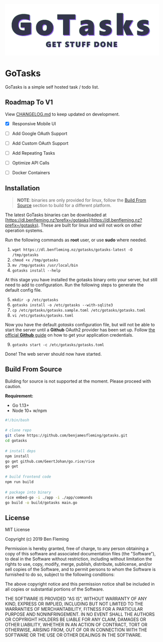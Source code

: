 ![GoTasks Header Image](https://github.com/benjamesfleming/gotasks/blob/master/docs/images/header.gif?raw=true)

# GoTasks

GoTasks is a simple self hosted task / todo list.


## Roadmap To V1
View [CHANGELOG.md](./CHANGELOG.md) to keep updated on development. 

- [x] Responsive Mobile UI
- [ ] Add Google OAuth Support
- [ ] Add Custom OAuth Support
- [ ] Add Repeating Tasks
- [ ] Optimize API Calls 
- [ ] Docker Containers


## Installation

>**NOTE**: binaries are only provided for linux, follow the [Build From Source]() section to build for a different platform.

The latest GoTasks binaries can be downloaded at [https://dl.benfleming.nz?prefix=/gotasks](https://dl.benfleming.nz?prefix=/gotasks). These are built for linux and will not work on other operation systems.

Run the following commands as **root** user, or use **sudo** where needed.

1. `wget https://dl.benfleming.nz/gotasks/gotasks-latest -O /tmp/gotasks`
2. `chmod +x /tmp/gotasks`
3. `mv /tmp/gotasks /usr/local/bin`
4. `gotasks install --help`

At this stage you have installed the gotasks binary onto your server, but still need to add to configuration. Run the following steps to generate the default config file.

5. `mkdir -p /etc/gotasks`
6. `gotasks install -o /etc/gotasks --with-sqlite3`
7. `cp /etc/gotasks/gotasks.sample.toml /etc/gotasks/gotasks.toml`
8. `vi /etc/gotasks/gotasks.toml`

Now you have the default *gotasks* configuration file, but will not be able to start the server until a **Github**  OAuth2 provider has been set up. Follow [the official **Github** guide](https://developer.github.com/apps/building-oauth-apps/creating-an-oauth-app/) on how to get your application credentials.

9. `gotasks start -c /etc/gotasks/gotasks.toml`

Done! The web server should now have started.


## Build From Source

Building for source is not supported at the moment. Please proceed with caution.

**Requirement:**
 
* Go 1.13+
* Node 10+ w/npm

```bash
#!/bin/bash

# clone repo
git clone https://github.com/benjamesfleming/gotasks.git
cd gotasks

# install deps
npm install
go get github.com/GeertJohan/go.rice/rice
go get

# build frontend code
npm run build

# package into binary
rice embed-go -i ./app -i ./app/commands
go build -o build/gotasks main.go
```

## License

MIT License

Copyright (c) 2019 Ben Fleming

Permission is hereby granted, free of charge, to any person obtaining a copy
of this software and associated documentation files (the "Software"), to deal
in the Software without restriction, including without limitation the rights
to use, copy, modify, merge, publish, distribute, sublicense, and/or sell
copies of the Software, and to permit persons to whom the Software is
furnished to do so, subject to the following conditions:

The above copyright notice and this permission notice shall be included in all
copies or substantial portions of the Software.

THE SOFTWARE IS PROVIDED "AS IS", WITHOUT WARRANTY OF ANY KIND, EXPRESS OR
IMPLIED, INCLUDING BUT NOT LIMITED TO THE WARRANTIES OF MERCHANTABILITY,
FITNESS FOR A PARTICULAR PURPOSE AND NONINFRINGEMENT. IN NO EVENT SHALL THE
AUTHORS OR COPYRIGHT HOLDERS BE LIABLE FOR ANY CLAIM, DAMAGES OR OTHER
LIABILITY, WHETHER IN AN ACTION OF CONTRACT, TORT OR OTHERWISE, ARISING FROM,
OUT OF OR IN CONNECTION WITH THE SOFTWARE OR THE USE OR OTHER DEALINGS IN THE
SOFTWARE.
